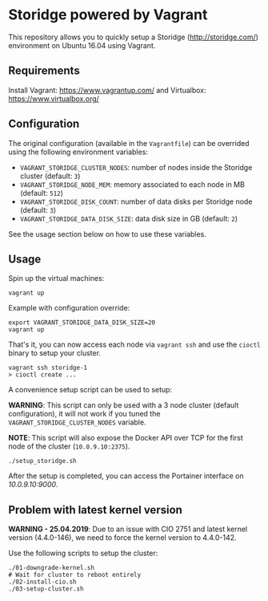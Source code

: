 # Storidge powered by Vagrant

This repository allows you to quickly setup a Storidge (http://storidge.com/) environment on Ubuntu 16.04 using Vagrant.

## Requirements

Install Vagrant: https://www.vagrantup.com/ and Virtualbox: https://www.virtualbox.org/

## Configuration

The original configuration (available in the `Vagrantfile`) can be overrided using the following environment variables:

* `VAGRANT_STORIDGE_CLUSTER_NODES`: number of nodes inside the Storidge cluster (default: `3`)
* `VAGRANT_STORIDGE_NODE_MEM`: memory associated to each node in MB (default: `512`)
* `VAGRANT_STORIDGE_DISK_COUNT`: number of data disks per Storidge node (default: `3`)
* `VAGRANT_STORIDGE_DATA_DISK_SIZE`: data disk size in GB (default: `2`)

See the usage section below on how to use these variables.

## Usage

Spin up the virtual machines:

```
vagrant up
```

Example with configuration override:
```
export VAGRANT_STORIDGE_DATA_DISK_SIZE=20
vagrant up
```

That's it, you can now access each node via `vagrant ssh` and use the `cioctl` binary to setup your cluster.

```
vagrant ssh storidge-1
> cioctl create ...
```

A convenience setup script can be used to setup:

**WARNING**: This script can only be used with a 3 node cluster (default configuration), it will not work if you tuned the `VAGRANT_STORIDGE_CLUSTER_NODES` variable.

**NOTE**: This script will also expose the Docker API over TCP for the first node of the cluster (`10.0.9.10:2375`).

```
./setup_storidge.sh
```

After the setup is completed, you can access the Portainer interface on *10.0.9.10:9000*.

## Problem with latest kernel version

**WARNING - 25.04.2019**: Due to an issue with CIO 2751 and latest kernel version (4.4.0-146), we need to force the kernel version to 4.4.0-142.

Use the following scripts to setup the cluster:

```
./01-downgrade-kernel.sh
# Wait for cluster to reboot entirely
./02-install-cio.sh
./03-setup-cluster.sh
```
